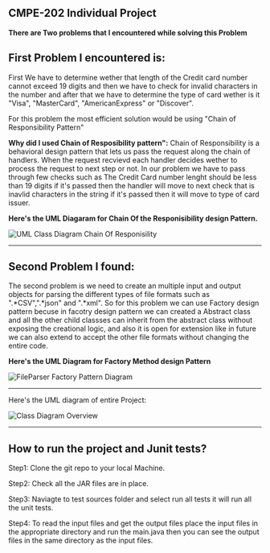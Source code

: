 **CMPE-202 Individual Project**
---
**There are Two problems that I encountered while solving this Problem**

**First Problem I encountered is:**
---
First We have to determine wether that length of the Credit card number cannot exceed 19 digits and then we have to check for invalid characters in the number and after that we have to determine the type of card wether is it "Visa", "MasterCard", "AmericanExpress" or "Discover".

For this problem the most efficient solution would be using "Chain of Responsibility Pattern"

**Why did I used Chain of Resposibility pattern":**
Chain of Responsibility is a behavioral design pattern that lets us pass the request along the chain of handlers. When the request recvievd each handler decides wether to process the request to next step or not. In our problem we have to pass through few checks such as The Credit Card number lenght should be less than 19 digits if it's passed then the handler will move to next check that is inavlid characters in the string if it's passed then it will move to type of card issuer.

**Here's the UML Diagaram for Chain Of the Responisibility design Pattern.**

![UML Class Diagram Chain Of Responisility](https://user-images.githubusercontent.com/98665897/205528809-7c7e7114-e5b0-43e2-971b-d03cca8d04a1.png)

---

**Second Problem I found:**
---
The second problem is we need to create an multiple input and output objects for parsing the different types of file formats such as ".*CSV",".*json" and ".*xml".
So for this problem we can use Factory design pattern becuse in facotry design pattern we can created a Abstract class and all the other child classses can inherit from the abstract class without exposing the creational logic, and also it is open for extension like in future we can also extend to accept the other file formats without changing the entire code.

**Here's the UML Diagram for Factory Method design Pattern**

![FileParser Factory Pattern Diagram](https://user-images.githubusercontent.com/98665897/205529588-6a8767e3-31d7-445a-94af-d7161f3ffd21.png)

---
Here's the UML diagram of entire Project:

![Class Diagram Overview](https://user-images.githubusercontent.com/98665897/205529695-07c222fe-983f-49c2-95d8-e94b136fc06b.png)

---

**How to run the project and Junit tests?**
---
Step1: Clone the git repo to your local Machine.

Step2: Check all the JAR files are in place.

Step3: Naviagte to test sources folder and select run all tests it will run all the unit tests.

Step4: To read the input files and get the output files place the input files in the appropriate directory and run the main.java then you can see the output files in the same directory as the input files.





